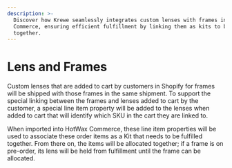 ```yaml
---
description: >-
  Discover how Krewe seamlessly integrates custom lenses with frames in HotWax
  Commerce, ensuring efficient fulfillment by linking them as kits to be shipped
  together.
---
```


# Lens and Frames

Custom lenses that are added to cart by customers in Shopify for frames will be shipped with those frames in the same shipment. To support the special linking between the frames and lenses added to cart by the customer, a special line item property will be added to the lenses when added to cart that will identify which SKU in the cart they are linked to.

When imported into HotWax Commerce, these line item properties will be used to associate these order items as a Kit that needs to be fulfilled together. From there on, the items will be allocated together; if a frame is on pre-order, its lens will be held from fulfillment until the frame can be allocated.
